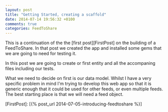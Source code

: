 ```yaml
---
layout: post
title: "Getting Started, creating a scaffold"
date: 2014-07-14 19:56:32 +0100
comments: true
categories: FeedToShare
---
```

This is a continuation of the the [first post][FirstPost] on the building of a FeedToShare. In that post we created the app and installed some gems that we are going to need for testing it.

In this post we are going to create or first entity and all the accompaning files including our tests.

What we need to decide on first is our data model. Whilst I have a very specific problem in mind I'm trying to develop this web app so that it is generic enough that it could be used for other feeds, or even multiple feeds. The best starting place is that we will need a feed object.

[FirstPost]: [{% post_url 2014-07-05-introducing-feedtoshare %}]